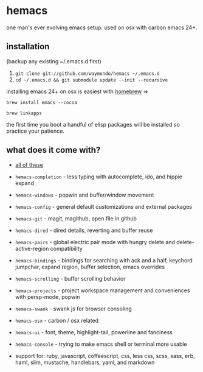 # hemacs

one man's ever evolving emacs setup. used on osx with carbon emacs 24+.

## installation

(backup any existing ~/.emacs.d first)

1. `git clone git://github.com/waymondo/hemacs ~/.emacs.d`
2. `cd ~/.emacs.d && git submodule update --init --recursive`

installing emacs 24+ on osx is easiest with [homebrew](http://mxcl.github.com/homebrew) =>

`brew install emacs --cocoa`

`brew linkapps`

the first time you boot a handful of elisp packages will be installed so practice your patience.

## what does it come with?

* [all of these](https://github.com/waymondo/hemacs/tree/master/vendor)

* `hemacs-completion` - less typing with autocomplete, ido, and hippie expand

* `hemacs-windows` - popwin and buffer/window movement

* `hemacs-config`  - general default customizations and external packages

* `hemacs-git` - magit, magithub, open file in github

* `hemacs-dired` - dired details, reverting and buffer reuse

* `hemacs-pairs` - global electric pair mode with hungry delete and delete-active-region compatibility

* `hemacs-bindings` - bindings for searching with ack and a half, keychord jumpchar, expand region, buffer selection, emacs overrides

* `hemacs-scrolling` - buffer scrolling behavior

* `hemacs-projects` - project workspace management and conveniences with persp-mode, popwin

* `hemacs-swank` - swank js for browser consoling

* `hemacs-osx` - carbon / osx related

* `hemacs-ui` - font, theme, highlight-tail, powerline and fanciness

* `hemacs-console` - trying to make emacs shell or terminal more usable

* support for: ruby, javascript, coffeescript, css, less css, scss, sass, erb, haml, slim, mustache, handlebars, yaml, and markdown
